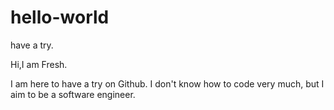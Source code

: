 # hello-world
have a try.

Hi,I am Fresh.

I am here to have a try on Github. I don't know how to code very much, but I aim to be a software engineer.
